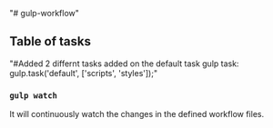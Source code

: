 "# gulp-workflow" 

## Table of tasks

"#Added 2 differnt tasks added on the default task gulp task: gulp.task('default', ['scripts', 'styles']);"

### `gulp watch`
It will continuously watch the changes in the defined workflow files.
